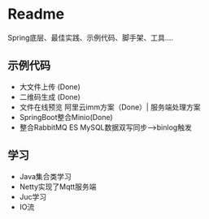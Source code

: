 # Readme
Spring底层、最佳实践、示例代码、脚手架、工具....

## 示例代码
- 大文件上传 (Done)
- 二维码生成 (Done)
- 文件在线预览 阿里云imm方案（Done）| 服务端处理方案
- SpringBoot整合Minio(Done)
- 整合RabbitMQ ES MySQL数据双写同步-->binlog触发

## 学习
- Java集合类学习
- Netty实现了Mqtt服务端
- Juc学习
- IO流